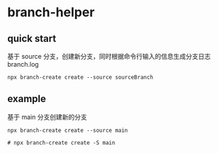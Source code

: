 # branch-helper

## quick start

基于 source 分支，创建新分支，同时根据命令行输入的信息生成分支日志 branch.log

`npx branch-create create --source sourceBranch`

## example 

基于 main 分支创建新的分支

```shell
npx branch-create create --source main

# npx branch-create create -S main
```
